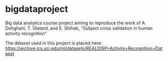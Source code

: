 # bigdataproject
Big data analytics course project aiming to reproduce the work of A. Dehghani, T. Glatard, and E. Shihab, “Subject cross validation in human activity recognition”

The dataset used in this project is placed here: https://archive.ics.uci.edu/ml/datasets/REALDISP+Activity+Recognition+Dataset
